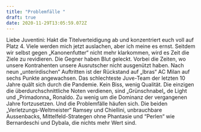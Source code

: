 ```yaml
---
title: "Problemfälle "
draft: true
date: 2020-11-29T13:05:59.072Z
---
```

Liebe Juventini: Hakt die Titelverteidigung ab und konzentriert euch voll auf Platz 4. Viele werden mich jetzt auslachen, aber ich meine es ernst. Seitdem wir selbst gegen „Kanonenfutter“ nicht mehr klarkommen, wird es Zeit die Ziele zu revidieren. Die Gegner haben Blut geleckt. Vorbei die Zeiten, wo unsere Kontrahenten unsere Ausrutscher nicht ausgenützt haben. Nach neun „unterirdischen“ Auftritten ist der Rückstand auf „Ibras“ AC Milan auf sechs Punkte angewachsen. Das schlechteste Juve-Team der letzten 10 Jahre quält sich durch die Pandemie. Kein Biss, wenig Qualität. Die einzigen die überdurchschnittliche Noten verdienen, sind „Grünschnabel„ de Light und „Primadonna„ Ronaldo. Zu wenig um die Dominanz der vergangenen Jahre fortzusetzen. Und die Problemfälle häufen sich. Die beiden „Verletzungs-Weltmeister“ Ramsey und Chiellini, unbrauchbare Aussenbacks, Mittelfeld-Strategen ohne Phantasie und “Perlen“ wie Bernardeschi und Dybala, die nichts mehr Wert sind.